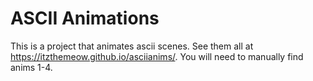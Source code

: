# ASCII Animations

This is a project that animates ascii scenes. See them all at https://itzthemeow.github.io/asciianims/. You will need to manually find anims 1-4.
